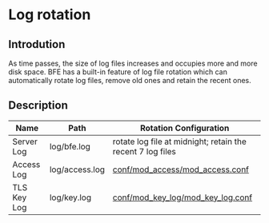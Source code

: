 # Log rotation

## Introdution

As time passes, the size of log files increases and occupies more and more disk space.
BFE has a built-in feature of log file rotation which can automatically rotate log files,
remove old ones and retain the recent ones.

## Description

| Name        | Path           | Rotation Configuration            |
| ----------- | -------------- | --------------------------------- |
| Server Log  | log/bfe.log    | rotate log file at midnight; retain the recent 7 log files |
| Access Log  | log/access.log | [conf/mod_access/mod_access.conf](../modules/mod_access/mod_access.md) |
| TLS Key Log | log/key.log    | [conf/mod_key_log/mod_key_log.conf](../modules/mod_key_log/mod_key_log.md) |
